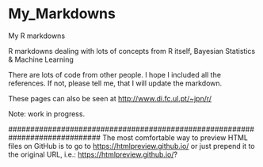 My_Markdowns
============

My R markdowns

R markdowns dealing with lots of concepts from R itself, Bayesian Statistics & Machine Learning

There are lots of code from other people. I hope I included all the references. If not, please tell me, that I will update the markdown.

These pages can also be seen at http://www.di.fc.ul.pt/~jpn/r/

Note: work in progress.

#############################################################################
The most comfortable way to preview HTML files on GitHub is to go to https://htmlpreview.github.io/ or just prepend it to the original URL, i.e.: https://htmlpreview.github.io/?
